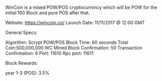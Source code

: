 WinCoin is a mixed POW/POS cryptocurrency which will be POW for the initial 100 Block and pure POS after that.

Website: https://wincoin.co/
Launch Date: 11/11/2017 @ 12:00 GMT


General Specs:

Algorithm: Scrypt POW/POS 
Block Time: 60 seconds
Total Coin:500,000,000 WC
Mined Block Confirmation: 50
Transaction Confirmation: 6
Port: 11610
Rpc port: 11611 

Block Rewards:

year 1-3 (POS): 3.5%